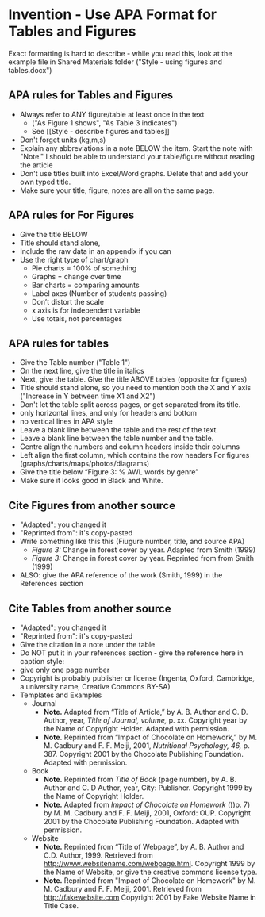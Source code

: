 


# Invention - Use APA Format for Tables and Figures

Exact formatting is hard to describe - while you read this, look at the example file in Shared Materials folder  ("Style - using figures and tables.docx")

##  APA rules for Tables and Figures
* Always refer to ANY figure/table at least once in the text 
	* ("As Figure 1 shows", "As Table 3 indicates")
	* See [[Style - describe figures and tables]]
* Don't forget units (kg,m,s)
* Explain any abbreviations in a note BELOW the item. Start the note with "Note." I should be able to understand your table/figure without reading the article
* Don't use titles built into Excel/Word graphs. Delete that and add your own typed title.
* Make sure your title, figure, notes are all on the same page.


##  APA rules for For Figures
* Give the title BELOW
* Title should stand alone,
* Include the raw data in an appendix if you can
* Use the right type of chart/graph
	* Pie charts = 100% of something
	* Graphs = change over time
	* Bar charts = comparing amounts
	* Label axes (Number of students passing)
	* Don’t distort the scale
	* x axis is for independent variable
	* Use totals, not percentages


##  APA rules for tables
* Give the Table number ("Table 1")
* On the next line, give the title in italics
* Next, give the table. Give the title ABOVE tables (opposite for figures)
* Title should stand alone, so you need to mention both the X and Y axis ("Increase in Y between time X1 and X2")
* Don't let the table split across pages, or get separated from its title.
* only horizontal lines, and only for headers and bottom
* no vertical lines in APA style
* Leave a blank line between the table and the rest of the text.
* Leave a blank line between the table number and the table.
* Centre align the numbers and column headers inside their columns
* Left align the first column, which contains the row headers
For figures (graphs/charts/maps/photos/diagrams)
* Give the title below “Figure 3: % AWL words by genre”
* Make sure it looks good in Black and White.







## Cite Figures from another source
* "Adapted": you changed it
* "Reprinted from": it's copy-pasted
* Write something like this this (Fiugure number, title, and source APA)
	* _Figure 3:_ Change in forest cover by year. Adapted from Smith (1999)
	* _Figure 3:_ Change in forest cover by year. Reprinted from from Smith (1999)
* ALSO: give the APA reference of the work (Smith, 1999) in the References section

## Cite Tables from another source
* "Adapted": you changed it
* "Reprinted from": it's copy-pasted
* Give the citation in a note under the table
* Do NOT put it in your references section - give the reference here in caption style:
* give only one page number
* Copyright is probably publisher or license (Ingenta, Oxford, Cambridge, a university name, Creative Commons BY-SA)
* Templates and Examples
	* Journal
		* __Note.__ Adapted from “Title of Article,” by A. B. Author and C. D. Author, year, _Title of Journal, volume,_ p. xx. Copyright year by the Name of Copyright Holder. Adapted with permission.
		* __Note.__ Reprinted from “Impact of Chocolate on Homework,” by M. M. Cadbury and F. F.  Meiji, 2001, _Nutritional Psychology, 46,_ p. 387. Copyright 2001 by the Chocolate Publishing Foundation. Adapted with permission.
	* Book
		* __Note.__ Reprinted from _Title of Book_ (page number), by A. B. Author and C. D Author, year, City: Publisher. Copyright 1999 by the Name of Copyright Holder.
		* __Note.__ Adapted from _Impact of Chocolate on Homework_ ())p. 7) by M. M. Cadbury and F. F.  Meiji, 2001, Oxford: OUP. Copyright 2001 by the Chocolate Publishing Foundation. Adapted with permission.
	* Website
		* __Note.__ Reprinted from “Title of Webpage”, by A. B. Author and C.D. Author, 1999. Retrieved from http://www.websitename.com/webpage.html. Copyright 1999 by the Name of Website, or give the creative commons license type.
		* __Note.__ Reprinted from "Impact of Chocolate on Homework" by M. M. Cadbury and F. F.  Meiji, 2001. Retrieved from http://fakewebsite.com Copyright 2001 by Fake Website Name in Title Case.




